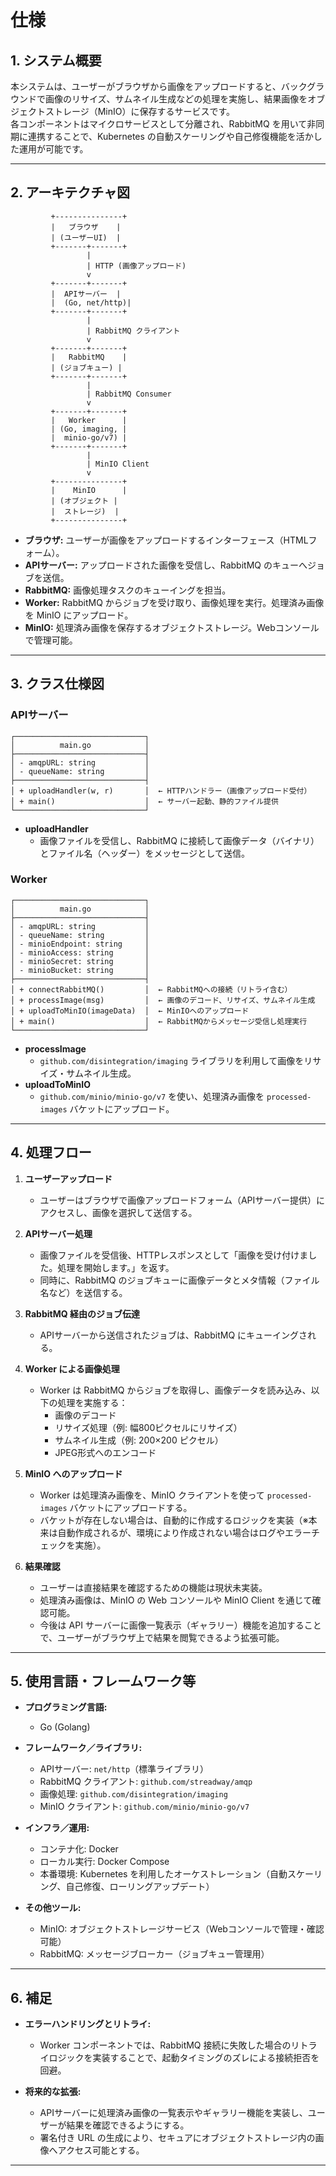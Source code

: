 
# 仕様

## 1. システム概要

本システムは、ユーザーがブラウザから画像をアップロードすると、バックグラウンドで画像のリサイズ、サムネイル生成などの処理を実施し、結果画像をオブジェクトストレージ（MinIO）に保存するサービスです。  
各コンポーネントはマイクロサービスとして分離され、RabbitMQ を用いて非同期に連携することで、Kubernetes の自動スケーリングや自己修復機能を活かした運用が可能です。

---

## 2. アーキテクチャ図

```plaintext
         +---------------+
         |   ブラウザ    |
         | (ユーザーUI)  |
         +-------+-------+
                 |
                 | HTTP (画像アップロード)
                 v
         +-------+-------+
         |  APIサーバー  |
         |  (Go, net/http)|
         +-------+-------+
                 |
                 | RabbitMQ クライアント
                 v
         +-------+-------+
         |   RabbitMQ    |
         | (ジョブキュー) |
         +-------+-------+
                 |
                 | RabbitMQ Consumer
                 v
         +-------+-------+
         |   Worker      |
         | (Go, imaging, |
         |  minio-go/v7) |
         +-------+-------+
                 |
                 | MinIO Client
                 v
         +---------------+
         |    MinIO      |
         | (オブジェクト |
         |  ストレージ)  |
         +---------------+
```

- **ブラウザ:** ユーザーが画像をアップロードするインターフェース（HTMLフォーム）。
- **APIサーバー:** アップロードされた画像を受信し、RabbitMQ のキューへジョブを送信。
- **RabbitMQ:** 画像処理タスクのキューイングを担当。
- **Worker:** RabbitMQ からジョブを受け取り、画像処理を実行。処理済み画像を MinIO にアップロード。
- **MinIO:** 処理済み画像を保存するオブジェクトストレージ。Webコンソールで管理可能。

---

## 3. クラス仕様図

### APIサーバー

```
┌─────────────────────────────┐
│          main.go            │
├─────────────────────────────┤
│ - amqpURL: string           │
│ - queueName: string         │
├─────────────────────────────┤
│ + uploadHandler(w, r)       │  ← HTTPハンドラー（画像アップロード受付）
│ + main()                    │  ← サーバー起動、静的ファイル提供
└─────────────────────────────┘
```

- **uploadHandler**  
  - 画像ファイルを受信し、RabbitMQ に接続して画像データ（バイナリ）とファイル名（ヘッダー）をメッセージとして送信。

### Worker

```
┌─────────────────────────────┐
│          main.go            │
├─────────────────────────────┤
│ - amqpURL: string           │
│ - queueName: string         │
│ - minioEndpoint: string     │
│ - minioAccess: string       │
│ - minioSecret: string       │
│ - minioBucket: string       │
├─────────────────────────────┤
│ + connectRabbitMQ()         │  ← RabbitMQへの接続（リトライ含む）
│ + processImage(msg)         │  ← 画像のデコード、リサイズ、サムネイル生成
│ + uploadToMinIO(imageData)  │  ← MinIOへのアップロード
│ + main()                    │  ← RabbitMQからメッセージ受信し処理実行
└─────────────────────────────┘
```

- **processImage**  
  - `github.com/disintegration/imaging` ライブラリを利用して画像をリサイズ・サムネイル生成。
- **uploadToMinIO**  
  - `github.com/minio/minio-go/v7` を使い、処理済み画像を `processed-images` バケットにアップロード。

---

## 4. 処理フロー

1. **ユーザーアップロード**  
   - ユーザーはブラウザで画像アップロードフォーム（APIサーバー提供）にアクセスし、画像を選択して送信する。

2. **APIサーバー処理**  
   - 画像ファイルを受信後、HTTPレスポンスとして「画像を受け付けました。処理を開始します。」を返す。  
   - 同時に、RabbitMQ のジョブキューに画像データとメタ情報（ファイル名など）を送信する。

3. **RabbitMQ 経由のジョブ伝達**  
   - APIサーバーから送信されたジョブは、RabbitMQ にキューイングされる。

4. **Worker による画像処理**  
   - Worker は RabbitMQ からジョブを取得し、画像データを読み込み、以下の処理を実施する：
     - 画像のデコード
     - リサイズ処理（例: 幅800ピクセルにリサイズ）
     - サムネイル生成（例: 200×200 ピクセル）
     - JPEG形式へのエンコード
     
5. **MinIO へのアップロード**  
   - Worker は処理済み画像を、MinIO クライアントを使って `processed-images` バケットにアップロードする。  
   - バケットが存在しない場合は、自動的に作成するロジックを実装（※本来は自動作成されるが、環境により作成されない場合はログやエラーチェックを実施）。

6. **結果確認**  
   - ユーザーは直接結果を確認するための機能は現状未実装。  
   - 処理済み画像は、MinIO の Web コンソールや MinIO Client を通じて確認可能。  
   - 今後は API サーバーに画像一覧表示（ギャラリー）機能を追加することで、ユーザーがブラウザ上で結果を閲覧できるよう拡張可能。

---

## 5. 使用言語・フレームワーク等

- **プログラミング言語:**  
  - Go (Golang)

- **フレームワーク／ライブラリ:**  
  - APIサーバー: `net/http`（標準ライブラリ）  
  - RabbitMQ クライアント: `github.com/streadway/amqp`  
  - 画像処理: `github.com/disintegration/imaging`  
  - MinIO クライアント: `github.com/minio/minio-go/v7`

- **インフラ／運用:**  
  - コンテナ化: Docker  
  - ローカル実行: Docker Compose  
  - 本番環境: Kubernetes を利用したオーケストレーション（自動スケーリング、自己修復、ローリングアップデート）

- **その他ツール:**  
  - MinIO: オブジェクトストレージサービス（Webコンソールで管理・確認可能）  
  - RabbitMQ: メッセージブローカー（ジョブキュー管理用）

---

## 6. 補足

- **エラーハンドリングとリトライ:**  
  - Worker コンポーネントでは、RabbitMQ 接続に失敗した場合のリトライロジックを実装することで、起動タイミングのズレによる接続拒否を回避。

- **将来的な拡張:**  
  - APIサーバーに処理済み画像の一覧表示やギャラリー機能を実装し、ユーザーが結果を確認できるようにする。  
  - 署名付き URL の生成により、セキュアにオブジェクトストレージ内の画像へアクセス可能とする。

---
